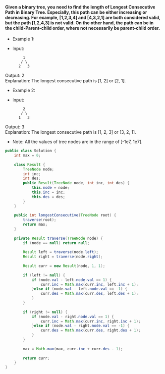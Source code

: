 #### Given a binary tree, you need to find the length of Longest Consecutive Path in Binary Tree. Especially, this path can be either increasing or decreasing. For example, [1,2,3,4] and [4,3,2,1] are both considered valid, but the path [1,2,4,3] is not valid. On the other hand, the path can be in the child-Parent-child order, where not necessarily be parent-child order.

* Example 1:
- Input:
```
        1
       / \
      2   3
```      
Output: 2 <br>
Explanation: The longest consecutive path is [1, 2] or [2, 1]. <br>
* Example 2:
- Input:
```
        2
       / \
      1   3
```
Output: 3 <br>
Explanation: The longest consecutive path is [1, 2, 3] or [3, 2, 1]. 
- Note: All the values of tree nodes are in the range of [-1e7, 1e7].

```java
public class Solution {
    int max = 0;
    
    class Result {
        TreeNode node;
        int inc;
        int des;
        public Result(TreeNode node, int inc, int des) {
            this.node = node;
            this.inc = inc;
            this.des = des;
        }
    }
    
    public int longestConsecutive(TreeNode root) {
        traverse(root);
        return max;
    }
    
    private Result traverse(TreeNode node) {
        if (node == null) return null;
        
        Result left = traverse(node.left);
        Result right = traverse(node.right);
        
        Result curr = new Result(node, 1, 1);
        
        if (left != null) {
            if (node.val - left.node.val == 1) {
                curr.inc = Math.max(curr.inc, left.inc + 1);
            }else if (node.val - left.node.val == -1) {
                curr.des = Math.max(curr.des, left.des + 1);
            }
        }
        
        if (right != null) {
            if (node.val - right.node.val == 1) {
                curr.inc = Math.max(curr.inc, right.inc + 1);
            }else if (node.val - right.node.val == -1) {
                curr.des = Math.max(curr.des, right.des + 1);
            }
        }
        
        max = Math.max(max, curr.inc + curr.des - 1);
        
        return curr;
    }
}
```
